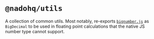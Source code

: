 # `@nadohq/utils`

A collection of common utils. Most notably, re-exports [`bignumber.js`](https://mikemcl.github.io/bignumber.js/)
as `BigDecimal` to be used in floating point calculations that the native JS number type cannot support.
